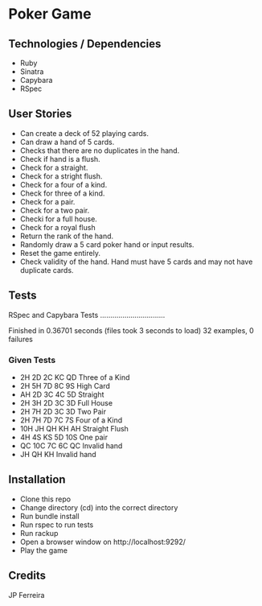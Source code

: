 # Poker Game

## Technologies / Dependencies

- Ruby
- Sinatra
- Capybara
- RSpec

## User Stories

- Can create a deck of 52 playing cards.
- Can draw a hand of 5 cards.
- Checks that there are no duplicates in the hand.
- Check if hand is a flush.
- Check for a straight.
- Check for a stright flush.
- Check for a four of a kind.
- Check for three of a kind.
- Check for a pair.
- Check for a two pair.
- Checki for a full house.
- Check for a royal flush
- Return the rank of the hand.
- Randomly draw a 5 card poker hand or input results.
- Reset the game entirely.
- Check validity of the hand. Hand must have 5 cards and may not have duplicate cards.

## Tests

RSpec and Capybara Tests
................................

Finished in 0.36701 seconds (files took 3 seconds to load)
32 examples, 0 failures

### Given Tests

- 2H 2D 2C KC QD Three of a Kind
- 2H 5H 7D 8C 9S High Card
- AH 2D 3C 4C 5D Straight
- 2H 3H 2D 3C 3D Full House
- 2H 7H 2D 3C 3D Two Pair
- 2H 7H 7D 7C 7S Four of a Kind
- 10H JH QH KH AH Straight Flush
- 4H 4S KS 5D 10S One pair
- QC 10C 7C 6C QC Invalid hand
- JH QH KH Invalid hand

## Installation

- Clone this repo
- Change directory (cd) into the correct directory
- Run bundle install
- Run rspec to run tests
- Run rackup
- Open a browser window on http://localhost:9292/
- Play the game

## Credits

JP Ferreira
